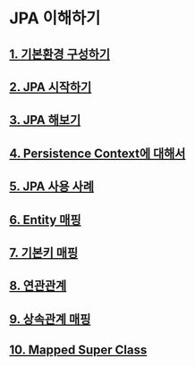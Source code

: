# **JPA 이해하기** 

## **[1. 기본환경 구성하기](https://github.com/keepinmindsh/tech-course/blob/main/jpa/environment/README.md)**

## **[2. JPA 시작하기](https://github.com/keepinmindsh/tech-course/blob/main/jpa/start/README.md)**

## **[3. JPA 해보기](https://github.com/keepinmindsh/tech-course/blob/main/jpa/getstarted/README.md)**

## **[4. Persistence Context에 대해서](https://github.com/keepinmindsh/tech-course/blob/main/jpa/persistences_context/README.md)**

## **[5. JPA 사용 사례](https://github.com/keepinmindsh/tech-course/blob/main/jpa/method/README.md)**

## **[6. Entity 매핑](https://github.com/keepinmindsh/tech-course/tree/main/jpa/entity_mapping)**

## **[7. 기본키 매핑](https://github.com/keepinmindsh/tech-course/tree/main/jpa/primarykey_mapping)**

## **[8. 연관관계](https://github.com/keepinmindsh/tech-course/tree/main/jpa/relational_mapping)**

## **[9. 상속관계 매핑](https://github.com/keepinmindsh/tech-course/tree/main/jpa/inheritence_mapping)**

## **[10. Mapped Super Class](https://github.com/keepinmindsh/tech-course/tree/main/jpa/mapper_super_class)**